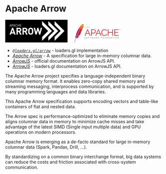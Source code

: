 # Apache Arrow

![arrow-logo](../images/apache-arrow-small.png)
&emsp;
![apache-logo](../../../images/logos/apache-logo.png)

- *[`@loaders.gl/arrow`](/docs/modules/arrow)* - loaders.gl implementation
- *[Apache Arrow](https://arrow.apache.org/)* - A specification for large in-memory columnar data.
- *[ArrowJS](https://arrow.apache.org/docs/js)* - official documentation on ArrowJS API.
- *[ArrowJS](/docs/arrowjs)* - loaders.gl documentation on ArrowJS API.
  
The Apache Arrow project specifies a language-independent binary columnar memory format. It enables zero-copy shared memory and streaming messaging, interprocess communication, and is supported by many programming languages and data libraries.

This Apache Arrow specification supports encoding vectors and table-like containers of flat and nested data. 

The Arrow spec is performance-optimized to eliminate memory copies and aligns columnar data in memory to minimize cache misses and take advantage of the latest SIMD (Single input multiple data) and GPU operations on modern processors.

Apache Arrow is emerging as a de-facto standard for large in-memory columnar data (Spark, Pandas, Drill, ...). 

By standardizing on a common binary interchange format, big data systems can reduce the costs and friction associated with cross-system communication.

